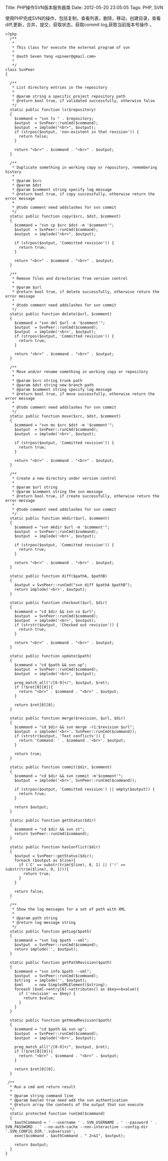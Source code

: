 Title: PHP操作SVN版本服务器类
Date: 2012-05-20 23:05:05
Tags: PHP, SVN


使用PHP完成SVN的操作，包括复制，查看列表，删除，移动，创建目录，查看diff,更新，合并，提交，获取状态，获取commit log,获取当前版本号操作 。 
    
    
    <?php
      /**
       *
       * This class for execute the external program of svn
       *
       * @auth Seven Yang <qineer@gmail.com>
       *
       */
    class SvnPeer
    {
    
      /**
       * List directory entries in the repository
       *
       * @param string a specific project repository path
       * @return bool true, if validated successfully, otherwise false
       */
      static public function ls($repository)
      {
        $command = "svn ls " . $repository;
        $output  = SvnPeer::runCmd($command);
        $output  = implode("<br>", $output);
        if (strpos($output, 'non-existent in that revision')) {
          return false;
        }
    
        return "<br>" . $command . "<br>" . $output;
      }
    
      /**
       * Duplicate something in working copy or repository, remembering history
       *
       * @param $src
       * @param $dst
       * @param $comment string specify log message
       * @return bool true, if copy successfully, otherwise return the error message
       *
       * @todo comment need addslashes for svn commit
       */
      static public function copy($src, $dst, $comment)
      {
        $command = "svn cp $src $dst -m '$comment'";
        $output  = SvnPeer::runCmd($command);
        $output  = implode("<br>", $output);
    
        if (strpos($output, 'Committed revision')) {
          return true;
        }
    
        return "<br>" . $command . "<br>" . $output;
      }
    
      /**
       * Remove files and directories from version control
       *
       * @param $url
       * @return bool true, if delete successfully, otherwise return the error message
       *
       * @todo comment need addslashes for svn commit
       */
      static public function delete($url, $comment)
      {
        $command = "svn del $url -m '$comment'";
        $output  = SvnPeer::runCmd($command);
        $output  = implode('<br>', $output);
        if (strpos($output, 'Committed revision')) {
          return true;
        } 
    
        return "<br>" . $command . "<br>" . $output;
      }
    
      /**
       * Move and/or rename something in working copy or repository
       *
       * @param $src string trunk path
       * @param $dst string new branch path
       * @param $comment string specify log message
       * @return bool true, if move successfully, otherwise return the error message
       *
       * @todo comment need addslashes for svn commit
       */
      static public function move($src, $dst, $comment)
      {
        $command = "svn mv $src $dst -m '$comment'";
        $output  = SvnPeer::runCmd($command);
        $output  = implode('<br>', $output);
    
        if (strpos($output, 'Committed revision')) {
          return true;
        }
    
        return "<br>" . $command . "<br>" . $output;
      }
    
      /**
       * Create a new directory under version control
       *
       * @param $url string
       * @param $comment string the svn message
       * @return bool true, if create successfully, otherwise return the error message
       *
       * @todo comment need addslashes for svn commit
       */
      static public function mkdir($url, $comment)
      {
        $command = "svn mkdir $url -m '$comment'";
        $output  = SvnPeer::runCmd($command);
        $output  = implode('<br>', $output);
    
        if (strpos($output, 'Committed revision')) {
          return true;
        }
    
        return "<br>" . $command . "<br>" . $output;
      }
    
      static public function diff($pathA, $pathB)
      {
        $output = SvnPeer::runCmd("svn diff $pathA $pathB");
        return implode('<br>', $output);
      }
    
      static public function checkout($url, $dir)
      {
        $command = "cd $dir && svn co $url";
        $output  = SvnPeer::runCmd($command);
        $output  = implode('<br>', $output);
        if (strstr($output, 'Checked out revision')) {
          return true;
        }
    
        return "<br>" . $command . "<br>" . $output;
      }
    
      static public function update($path)
      {
        $command = "cd $path && svn up";
        $output  = SvnPeer::runCmd($command);
        $output  = implode('<br>', $output);
    
        preg_match_all("/[0-9]+/", $output, $ret);
        if (!$ret[0][0]){
          return "<br>" . $command . "<br>" . $output;
        }
    
        return $ret[0][0];
      }
    
      static public function merge($revision, $url, $dir)
      {
        $command = "cd $dir && svn merge -r1:$revision $url";
        $output  = implode('<br>', SvnPeer::runCmd($command));
        if (strstr($output, 'Text conflicts')) {
          return 'Command: ' . $command .'<br>'. $output;
        }
    
        return true;
      }
    
      static public function commit($dir, $comment)
      {
        $command = "cd $dir && svn commit -m'$comment'";
        $output  = implode('<br>', SvnPeer::runCmd($command));
    
        if (strpos($output, 'Committed revision') || empty($output)) {
          return true;
        }
    
        return $output;
      }
    
      static public function getStatus($dir)
      {
        $command = "cd $dir && svn st";
        return SvnPeer::runCmd($command);
      }
    
      static public function hasConflict($dir)
      {
        $output = SvnPeer::getStatus($dir);
        foreach ($output as $line){
          if ('C' == substr(trim($line), 0, 1) || ('!' == substr(trim($line), 0, 1))){
            return true;
          }
        }
    
        return false;
      }
    
      /**
       * Show the log messages for a set of path with XML
       *
       * @param path string
       * @return log message string
       */
      static public function getLog($path)
      {
        $command = "svn log $path --xml";
        $output  = SvnPeer::runCmd($command);
        return implode('', $output);
      }
    
      static public function getPathRevision($path)
      {
        $command = "svn info $path --xml";
        $output  = SvnPeer::runCmd($command);
        $string  = implode('', $output);
        $xml     = new SimpleXMLElement($string);
        foreach ($xml->entry[0]->attributes() as $key=>$value){
          if ('revision' == $key) {
            return $value;
          }
        }
      }
    
      static public function getHeadRevision($path)
      {
        $command = "cd $path && svn up";
        $output  = SvnPeer::runCmd($command);
        $output  = implode('<br>', $output);
    
        preg_match_all("/[0-9]+/", $output, $ret);
        if (!$ret[0][0]){
          return "<br>" . $command . "<br>" . $output;
        }
    
        return $ret[0][0];
      }
    
     /**
      * Run a cmd and return result
      *
      * @param string command line
      * @param boolen true need add the svn authentication
      * @return array the contents of the output that svn execute
      */
      static protected function runCmd($command)
      {
        $authCommand = ' --username ' . SVN_USERNAME . ' --password ' . SVN_PASSWORD . ' --no-auth-cache --non-interactive --config-dir '.SVN_CONFIG_DIR.'.subversion';
        exec($command . $authCommand . " 2>&1", $output);
    
        return $output;
      }
    }
